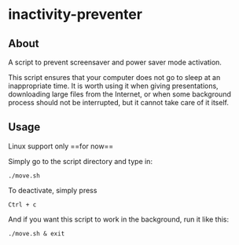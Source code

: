 # inactivity-preventer

## About

A script to prevent screensaver and power saver mode activation.

This script ensures that your computer does not go to sleep at an inappropriate time. 
It is worth using it when giving presentations, downloading large files from the Internet, or when some background process should not be interrupted, but it cannot take care of it itself.


## Usage

Linux support only ==for now==

Simply go to the script directory and type in:

`./move.sh`

To deactivate, simply press 

`Ctrl + c`

And if you want this script to work in the background, run it like this:

`./move.sh & exit`
